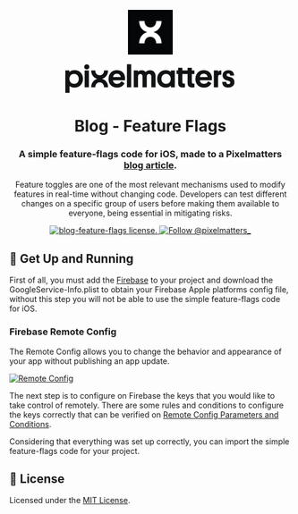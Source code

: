 <p align="center">
    <img width="80" src="./img/pixelmatters-logo.jpeg" />
</p>

<p align="center">
    <img src="./img/pixelmatters-name.svg" />
</p>

<h1 align="center">
  Blog - Feature Flags
</h1>

<h3 align="center">
  A simple feature-flags code for iOS, made to a Pixelmatters <a href="https://www.pixelmatters.com/blog/feature-toggle-a-hands-on-guide-to-start-using-it" target="_blank">blog article</a>.
</h3>

<p align="center">
Feature toggles are one of the most relevant mechanisms used to modify features in real-time without changing code. Developers can test different changes on a specific group of users before making them available to everyone, being essential in mitigating risks.
</p>

<p align="center">
  <a href="https://github.com/Pixelmatters/blog-feature-flags/blob/main/LICENSE">
    <img src="https://img.shields.io/badge/license-MIT-blue.svg" alt="blog-feature-flags license." />
  </a>
  <a href="https://twitter.com/intent/follow?screen_name=pixelmatters_">
    <img src="https://img.shields.io/twitter/follow/pixelmatters_.svg?label=Follow%20@pixelmatters_" alt="Follow @pixelmatters_" />
  </a>
</p>

## 🚀 Get Up and Running

First of all, you must add the [Firebase](https://firebase.google.com/docs/ios/setup) to your project and download the GoogleService-Info.plist to obtain your Firebase Apple platforms config file, without this step you will not be able to use the simple feature-flags code for iOS.

### Firebase Remote Config

The Remote Config allows you to change the behavior and appearance of your app without publishing an app update.

[![Remote Config](https://img.youtube.com/vi/_CXXVFPO6f0/0.jpg)](https://www.youtube.com/watch?v=_CXXVFPO6f0)

The next step is to configure on Firebase the keys that you would like to take control of remotely. There are some rules and conditions to configure the keys correctly that can be verified on [Remote Config Parameters and Conditions](https://firebase.google.com/docs/remote-config/parameters).

Considering that everything was set up correctly, you can import the simple feature-flags code for your project.

## 📝 License

Licensed under the [MIT License](./LICENSE).
